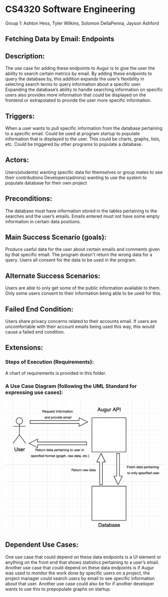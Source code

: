 # **CS4320 Software Engineering**
Group 1: Ashton Hess, Tyler Wilkins, Solomon DellaPenna, Jayson Ashford

## **Fetching Data by Email: Endpoints**

## **Description:**
The use case for adding these endpoints to Augur is to give the user the ability to search certain metrics by email. By adding these endpoints to query the database by, this addition expands the user’s flexibility in selecting search terms to query information about a specific user. Expanding the database’s ability to handle searching information on specific users also provides more information that could be displayed on the frontend or extrapolated to provide the user more specific information. 

## **Triggers:**
When a user wants to pull specific information from the database pertaining to a specific email.
Could be used at program startup to populate information that is displayed to the user. This could be charts, graphs, lists, etc. 
Could be triggered by other programs to populate a database.

## **Actors:**
Users(students) wanting specific data for themselves or group mates to see their contributions
Developers(admins) wanting to use the system to populate database for their own project


## **Preconditions:**
The database must have information stored in the tables pertaining to the searches and the user’s emails.
Emails entered must not have some empty information in certain data positions.

## **Main Success Scenario (goals):**
Produce useful data for the user about certain emails and comments given by that specific email. The program doesn't return the wrong data for a query. Users all consent for the data to be used in the program.

## **Alternate Success Scenarios:**
Users are able to only get some of the public information available to them.
Only some users consent to their information being able to be used for this.

## **Failed End Condition:** 
Users share privacy concerns related to their accounts email. If users are uncomfortable with their account emails being used this way, this would cause a failed end condition. 

## **Extensions:**

### **Steps of Execution (Requirements):**
A chart of requirements is provided in this folder. 

### **A Use Case Diagram (following the UML Standard for expressing use cases):**
![Use Case Diagram](usecase_diagram.png)

## **Dependent Use Cases:**
One use case that could depend on these data endpoints is a UI element or anything on the front end that shows statistics pertaining to a user’s email. 
Another use case that could depend on these data endpoints is if Augur was used to monitor the work done by specific users on a project, the project manager could search users by email to see specific information about that user.
Another use case could also be for if another developer wants to use this to prepopulate graphs on startup.
